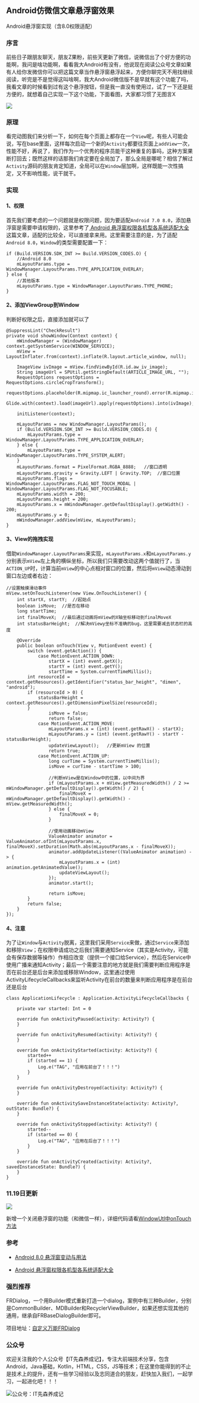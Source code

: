 ## Android仿微信文章悬浮窗效果
Android悬浮窗实现（含8.0权限适配）

### 序言

前些日子跟朋友聊天，朋友Z果粉，前些天更新了微信，说微信出了个好方便的功能啊，我问是啥功能啊，看看我大Android有没有，他说现在阅读公众号文章如果有人给你发微信你可以把这篇文章当作悬浮窗悬浮起来，方便你聊完天不用找继续阅读，听完是不是觉得这叫啥啊，我大Android微信版不是早就有这个功能了吗，我看文章的时候看到过有这个悬浮按钮，但是我一直没有使用过，试了一下还是挺方便的，就想着自己实现一下这个功能，下面看图，大家都习惯了无图言X

![](http://ooaap25kv.bkt.clouddn.com/18-10-9/44021423.jpg)

### 原理

看完动图我们来分析一下，如何在每个页面上都存在一个`View`呢，有些人可能会说，写在base里面，这样每次启动一个新的`Activity`都要往页面上`addView`一次，性能不好，再说了，我们作为一个优秀的程序员能干这种重复的事吗，这种方案果断打回去；既然这样的话那我们肯定要在全局加了，那么全局是哪呢？相信了解过`Activity`源码的朋友肯定知道，全局可以在`Window`层加啊，这样既能一次性搞定，又不影响性能，说干就干。

### 实现

#### 1、权限

首先我们要考虑的一个问题就是权限问题，因为要适配`Android 7.0 8.0`，添加悬浮窗是需要申请权限的，这里参考了[
Android 悬浮窗权限各机型各系统适配大全](https://blog.csdn.net/self_study/article/details/52859790)这篇文章，适配的比较全，可以直接拿来用。这里需要注意的是，为了适配`Android 8.0`，`Window`的类型需要配置一下：

```
if (Build.VERSION.SDK_INT >= Build.VERSION_CODES.O) {
	//Android 8.0
	mLayoutParams.type = WindowManager.LayoutParams.TYPE_APPLICATION_OVERLAY;
} else {
	//其他版本
	mLayoutParams.type = WindowManager.LayoutParams.TYPE_PHONE;
}
```

#### 2、添加ViewGroup到Window

判断好权限之后，直接添加就可以了

```
@SuppressLint("CheckResult")
private void showWindow(Context context) {
    mWindowManager = (WindowManager) context.getSystemService(WINDOW_SERVICE);
    mView = LayoutInflater.from(context).inflate(R.layout.article_window, null);

    ImageView ivImage = mView.findViewById(R.id.aw_iv_image);
    String imageUrl = SPUtil.getStringDefault(ARTICLE_IMAGE_URL, "");
    RequestOptions requestOptions = RequestOptions.circleCropTransform();
    requestOptions.placeholder(R.mipmap.ic_launcher_round).error(R.mipmap.ic_launcher_round);
    Glide.with(context).load(imageUrl).apply(requestOptions).into(ivImage);

    initListener(context);

    mLayoutParams = new WindowManager.LayoutParams();
    if (Build.VERSION.SDK_INT >= Build.VERSION_CODES.O) {
        mLayoutParams.type = WindowManager.LayoutParams.TYPE_APPLICATION_OVERLAY;
    } else {
        mLayoutParams.type = WindowManager.LayoutParams.TYPE_SYSTEM_ALERT;
    }
    mLayoutParams.format = PixelFormat.RGBA_8888;   //窗口透明
    mLayoutParams.gravity = Gravity.LEFT | Gravity.TOP;  //窗口位置
    mLayoutParams.flags = WindowManager.LayoutParams.FLAG_NOT_TOUCH_MODAL | WindowManager.LayoutParams.FLAG_NOT_FOCUSABLE;
    mLayoutParams.width = 200;
    mLayoutParams.height = 200;
    mLayoutParams.x = mWindowManager.getDefaultDisplay().getWidth() - 200;
    mLayoutParams.y = 0;
    mWindowManager.addView(mView, mLayoutParams);
}
```

#### 3、View的拖拽实现

借助`WindowManager.LayoutParams`来实现，`mLayoutParams.x`和`mLayoutParams.y`分别表示`mView`左上角的横纵坐标，所以我们只需要改动这两个值就行了，当`ACTION_UP`时，计算当前`mView`的中心点相对窗口的位置，然后将`mView`动态滑动到窗口左边或者右边：

```
//设置触摸滑动事件
mView.setOnTouchListener(new View.OnTouchListener() {
    int startX, startY;  //起始点
    boolean isMove;  //是否在移动
    long startTime;
    int finalMoveX;  //最后通过动画将mView的X轴坐标移动到finalMoveX
    int statusBarHeight;  //解决mViewy坐标不准确的bug，这里需要减去状态栏的高度

    @Override
    public boolean onTouch(View v, MotionEvent event) {
        switch (event.getAction()) {
            case MotionEvent.ACTION_DOWN:
                startX = (int) event.getX();
                startY = (int) event.getY();
                startTime = System.currentTimeMillis();
		int resourceId = context.getResources().getIdentifier("status_bar_height", "dimen", "android");
		if (resourceId > 0) {
			statusBarHeight = context.getResources().getDimensionPixelSize(resourceId);
		}
                isMove = false;
                return false;
            case MotionEvent.ACTION_MOVE:
                mLayoutParams.x = (int) (event.getRawX() - startX);
                mLayoutParams.y = (int) (event.getRawY() - startY - statusBarHeight);
                updateViewLayout();   //更新mView 的位置
                return true;
            case MotionEvent.ACTION_UP:
                long curTime = System.currentTimeMillis();
                isMove = curTime - startTime > 100;
                
                //判断mView是在Window中的位置，以中间为界
                if (mLayoutParams.x + mView.getMeasuredWidth() / 2 >= mWindowManager.getDefaultDisplay().getWidth() / 2) {
                    finalMoveX = mWindowManager.getDefaultDisplay().getWidth() - mView.getMeasuredWidth();
                } else {
                    finalMoveX = 0;
                }
                
                //使用动画移动mView
                ValueAnimator animator = ValueAnimator.ofInt(mLayoutParams.x, finalMoveX).setDuration(Math.abs(mLayoutParams.x - finalMoveX));
                animator.addUpdateListener((ValueAnimator animation) -> {
                    mLayoutParams.x = (int) animation.getAnimatedValue();
                    updateViewLayout();
                });
                animator.start();

                return isMove;
        }
        return false;
    }
});
```

#### 4、注意

为了让`Window`与`Activity`脱离，这里我们采用`Service`来做，通过`Service`来添加和移除`View`；在权限申请成功之后我们需要通知Service（其实是Activity，可能会有保存数据等操作）作相应改变（提供一个接口给Service），然后在Service中使用广播来通知Activity；最后一个需要注意的地方就是我们需要判断应用程序是否在前台还是后台来添加或移除Window，这里通过使用ActivityLifecycleCallbacks来监听Activity在前台的数量来判断应用程序是在前台还是后台

```
class ApplicationLifecycle : Application.ActivityLifecycleCallbacks {

    private var started: Int = 0

    override fun onActivityPaused(activity: Activity?) {
    }

    override fun onActivityResumed(activity: Activity?) {
    }

    override fun onActivityStarted(activity: Activity?) {
        started++
        if (started == 1) {
            Log.e("TAG", "应用在前台了！！！")
        }
    }

    override fun onActivityDestroyed(activity: Activity?) {
    }

    override fun onActivitySaveInstanceState(activity: Activity?, outState: Bundle?) {
    }

    override fun onActivityStopped(activity: Activity?) {
        started--
        if (started == 0) {
            Log.e("TAG", "应用在后台了！！！")
        }
    }

    override fun onActivityCreated(activity: Activity?, savedInstanceState: Bundle?) {
    }
}

```

### 11.19日更新

![](https://ws1.sinaimg.cn/large/005MjwGuly1fxdgim9sbeg309j0hh49m.jpg)

新增一个关闭悬浮窗的功能（和微信一样），详细代码请看[WindowUtl中onTouch方法](https://github.com/24Kshign/SuspensionWindow/blob/02eccccbf6cdac3c49adb416eac9ae885b1e8de4/app/src/main/java/cn/jack/suspensionwindow/window/WindowUtil.java)

### 参考

- [Android 8.0 悬浮窗变动与用法](https://blog.csdn.net/mai763727999/article/details/78983375/)

- [
Android 悬浮窗权限各机型各系统适配大全](https://blog.csdn.net/self_study/article/details/52859790)


### 强烈推荐

FRDialog，一个用Builder模式重新打造一个dialog，案例中有三种Builder，分别是CommonBuilder、MDBuilder和RecyclerViewBuilder，如果还想实现其他的通用，继承自FRBaseDialogBuilder即可。

项目地址：[自定义万能FRDialog](https://github.com/AndroidFriendsGroup/FRDialog)

### 公众号

欢迎关注我的个人公众号【IT先森养成记】，专注大前端技术分享，包含Android，Java基础，Kotlin，HTML，CSS，JS等技术；在这里你能得到的不止是技术上的提升，还有一些学习经验以及志同道合的朋友，赶快加入我们，一起学习，一起进化吧！！！

![公众号：IT先森养成记](http://upload-images.jianshu.io/upload_images/490111-cfc591d001bf4cc6.jpg?imageMogr2/auto-orient/strip%7CimageView2/2/w/1240)
